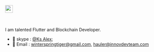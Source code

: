### <img src="https://media.giphy.com/media/hvRJCLFzcasrR4ia7z/giphy.gif" width="25px">
  
 <br />
  
I am talented Flutter and Blockchain Developer.
    
- 💬 skype : [@Ks Alex](https://join.skype.com/invite/hDGklsy3gF6R);
- 📝 Email : winterspringtiger@gmail.com, hauler@innovdevteam.com

